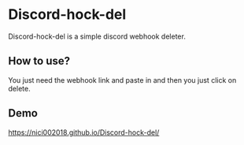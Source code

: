 # Discord-hock-del
Discord-hock-del is a simple discord webhook deleter.

## How to use?
You just need the webhook link and paste in and then you just click on delete.

## Demo

https://nici002018.github.io/Discord-hock-del/
